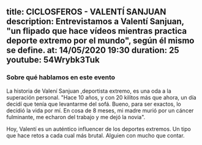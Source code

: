title: CICLOSFEROS - VALENTÍ SANJUAN
description: Entrevistamos a Valentí Sanjuan, "un flipado que hace vídeos mientras practica deporte extremo por el mundo", según él mismo se define. 
at: 14/05/2020 19:30
duration: 25
youtube: 54Wrybk3Tuk
----
### Sobre qué hablamos en este evento

La historia de Valení Sanjuan ,deportista extremo, es una oda a la superación personal. "Hace 10 años, y con 20 kilitos más que ahora, un día decidí que tenía que levantarme del sofá. Bueno, para ser exactos, lo decidió la vida por mí. En cosa de 8 meses, mi madre murió por un cáncer fulminante, me echaron del trabajo y me dejó la novia". 

Hoy, Valentí es un auténtico influencer de los deportes extremos. Un tipo que hace retos a cada cual más brutal. Alguien con mucho que contar.
